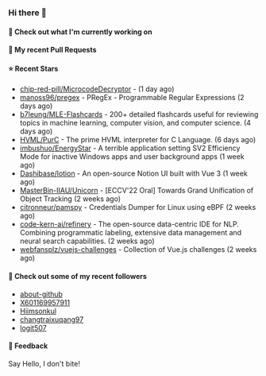 ### Hi there 👋

#### 👷 Check out what I'm currently working on

#### 🔨 My recent Pull Requests


#### ⭐ Recent Stars

- [chip-red-pill/MicrocodeDecryptor](https://github.com/chip-red-pill/MicrocodeDecryptor) -  (1 day ago)
- [manoss96/pregex](https://github.com/manoss96/pregex) - PRegEx - Programmable Regular Expressions (2 days ago)
- [b7leung/MLE-Flashcards](https://github.com/b7leung/MLE-Flashcards) - 200&#43; detailed flashcards useful for reviewing topics in machine learning, computer vision, and computer science. (4 days ago)
- [HVML/PurC](https://github.com/HVML/PurC) - The prime HVML interpreter for C Language. (6 days ago)
- [imbushuo/EnergyStar](https://github.com/imbushuo/EnergyStar) - A terrible application setting SV2 Efficiency Mode for inactive Windows apps and user background apps (1 week ago)
- [Dashibase/lotion](https://github.com/Dashibase/lotion) - An open-source Notion UI built with Vue 3  (1 week ago)
- [MasterBin-IIAU/Unicorn](https://github.com/MasterBin-IIAU/Unicorn) - [ECCV&#39;22 Oral] Towards Grand Unification of Object Tracking (2 weeks ago)
- [citronneur/pamspy](https://github.com/citronneur/pamspy) - Credentials Dumper for Linux using eBPF (2 weeks ago)
- [code-kern-ai/refinery](https://github.com/code-kern-ai/refinery) - The open-source data-centric IDE for NLP. Combining programmatic labeling, extensive data management and neural search capabilities. (2 weeks ago)
- [webfansplz/vuejs-challenges](https://github.com/webfansplz/vuejs-challenges) - Collection of Vue.js challenges (2 weeks ago)

#### 👯 Check out some of my recent followers

- [about-github](https://github.com/about-github)
- [X601169957911](https://github.com/X601169957911)
- [Hiimsonkul](https://github.com/Hiimsonkul)
- [changtraixuqang97](https://github.com/changtraixuqang97)
- [logit507](https://github.com/logit507)

#### 💬 Feedback

Say Hello, I don't bite!